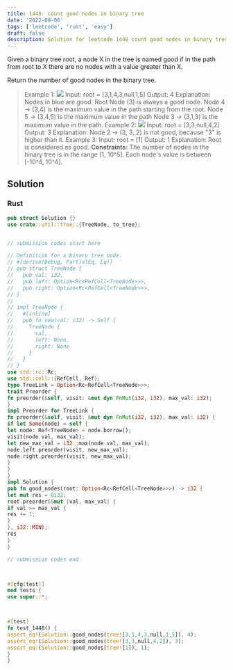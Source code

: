 ```yaml
---
title: 1448. count good nodes in binary tree
date: '2022-08-06'
tags: ['leetcode', 'rust', 'easy']
draft: false
description: Solution for leetcode 1448 count good nodes in binary tree
---
```




Given a binary tree root, a node X in the tree is named good if in the path from root to X there are no nodes with a value greater than X.



Return the number of good nodes in the binary tree.





>   Example 1:
>   ![](https://assets.leetcode.com/uploads/2020/04/02/test_sample_1.png)
>   Input: root <TeX>=</TeX> [3,1,4,3,null,1,5]
>   Output: 4
>   Explanation: Nodes in blue are good.
>   Root Node (3) is always a good node.
>   Node 4 -> (3,4) is the maximum value in the path starting from the root.
>   Node 5 -> (3,4,5) is the maximum value in the path
>   Node 3 -> (3,1,3) is the maximum value in the path.
>   Example 2:
>   ![](https://assets.leetcode.com/uploads/2020/04/02/test_sample_2.png)
>   Input: root <TeX>=</TeX> [3,3,null,4,2]
>   Output: 3
>   Explanation: Node 2 -> (3, 3, 2) is not good, because "3" is higher than it.
>   Example 3:
>   Input: root <TeX>=</TeX> [1]
>   Output: 1
>   Explanation: Root is considered as good.
**Constraints:**
>   	The number of nodes in the binary tree is in the range [1, 10^5].
>   	Each node's value is between [-10^4, 10^4].


## Solution


### Rust
```rust
pub struct Solution {}
use crate::util::tree::{TreeNode, to_tree};


// submission codes start here

// Definition for a binary tree node.
// #[derive(Debug, PartialEq, Eq)]
// pub struct TreeNode {
//   pub val: i32,
//   pub left: Option<Rc<RefCell<TreeNode>>>,
//   pub right: Option<Rc<RefCell<TreeNode>>>,
// }
//
// impl TreeNode {
//   #[inline]
//   pub fn new(val: i32) -> Self {
//     TreeNode {
//       val,
//       left: None,
//       right: None
//     }
//   }
// }
use std::rc::Rc;
use std::cell::{RefCell, Ref};
type TreeLink = Option<Rc<RefCell<TreeNode>>>;
trait Preorder {
fn preorder(&self, visit: &mut dyn FnMut(i32, i32), max_val: i32);
}
impl Preorder for TreeLink {
fn preorder(&self, visit: &mut dyn FnMut(i32, i32), max_val: i32) {
if let Some(node) = self {
let node: Ref<TreeNode> = node.borrow();
visit(node.val, max_val);
let new_max_val = i32::max(node.val, max_val);
node.left.preorder(visit, new_max_val);
node.right.preorder(visit, new_max_val);
}
}
}
impl Solution {
pub fn good_nodes(root: Option<Rc<RefCell<TreeNode>>>) -> i32 {
let mut res = 0i32;
root.preorder(&mut |val, max_val| {
if val >= max_val {
res += 1;
}
}, i32::MIN);
res
}
}

// submission codes end



#[cfg(test)]
mod tests {
use super::*;



#[test]
fn test_1448() {
assert_eq!(Solution::good_nodes(tree![3,1,4,3,null,1,5]), 4);
assert_eq!(Solution::good_nodes(tree![3,3,null,4,2]), 3);
assert_eq!(Solution::good_nodes(tree![1]), 1);
}
}

```
